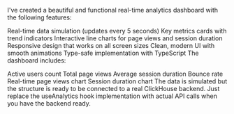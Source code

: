 I've created a beautiful and functional real-time analytics dashboard with the following features:

Real-time data simulation (updates every 5 seconds)
Key metrics cards with trend indicators
Interactive line charts for page views and session duration
Responsive design that works on all screen sizes
Clean, modern UI with smooth animations
Type-safe implementation with TypeScript
The dashboard includes:

Active users count
Total page views
Average session duration
Bounce rate
Real-time page views chart
Session duration chart
The data is simulated but the structure is ready to be connected to a real ClickHouse backend. Just replace the useAnalytics hook implementation with actual API calls when you have the backend ready.